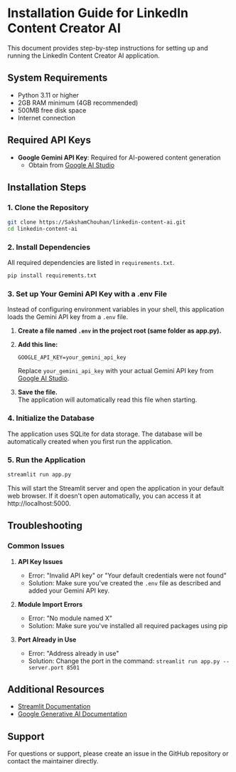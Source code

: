 # Installation Guide for LinkedIn Content Creator AI

This document provides step-by-step instructions for setting up and running the LinkedIn Content Creator AI application.

## System Requirements

- Python 3.11 or higher
- 2GB RAM minimum (4GB recommended)
- 500MB free disk space
- Internet connection

## Required API Keys

- **Google Gemini API Key**: Required for AI-powered content generation
  - Obtain from [Google AI Studio](https://ai.google.dev/)

## Installation Steps

### 1. Clone the Repository

```bash
git clone https://SakshamChouhan/linkedin-content-ai.git
cd linkedin-content-ai
```

### 2. Install Dependencies

All required dependencies are listed in `requirements.txt`.

```bash
pip install requirements.txt
```

### 3. Set up Your Gemini API Key with a .env File

Instead of configuring environment variables in your shell, this application loads the Gemini API key from a `.env` file.

1. **Create a file named `.env` in the project root (same folder as app.py).**
2. **Add this line:**  
   ```
   GOOGLE_API_KEY=your_gemini_api_key
   ```
   Replace `your_gemini_api_key` with your actual Gemini API key from [Google AI Studio](https://ai.google.dev/).

3. **Save the file.**  
   The application will automatically read this file when starting.

### 4. Initialize the Database

The application uses SQLite for data storage. The database will be automatically created when you first run the application.

### 5. Run the Application

```bash
streamlit run app.py
```

This will start the Streamlit server and open the application in your default web browser. If it doesn't open automatically, you can access it at http://localhost:5000.

## Troubleshooting

### Common Issues

1. **API Key Issues**
   - Error: "Invalid API key" or "Your default credentials were not found"
   - Solution: Make sure you've created the `.env` file as described and added your Gemini API key.

2. **Module Import Errors**
   - Error: "No module named X"
   - Solution: Make sure you've installed all required packages using pip

3. **Port Already in Use**
   - Error: "Address already in use"
   - Solution: Change the port in the command: `streamlit run app.py --server.port 8501`

## Additional Resources

- [Streamlit Documentation](https://docs.streamlit.io/)
- [Google Generative AI Documentation](https://ai.google.dev/docs)

## Support

For questions or support, please create an issue in the GitHub repository or contact the maintainer directly.
